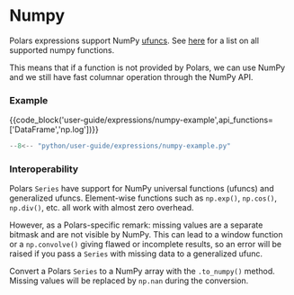 # Numpy

Polars expressions support NumPy [ufuncs](https://numpy.org/doc/stable/reference/ufuncs.html). See [here](https://numpy.org/doc/stable/reference/ufuncs.html#available-ufuncs)
for a list on all supported numpy functions.

This means that if a function is not provided by Polars, we can use NumPy and we still have fast columnar operation through the NumPy API.

### Example

{{code_block('user-guide/expressions/numpy-example',api_functions=['DataFrame','np.log'])}}

```python exec="on" result="text" session="user-guide/numpy"
--8<-- "python/user-guide/expressions/numpy-example.py"
```

### Interoperability

Polars `Series` have support for NumPy universal functions (ufuncs) and generalized ufuncs. Element-wise functions such as `np.exp()`, `np.cos()`, `np.div()`, etc. all work with almost zero overhead.

However, as a Polars-specific remark: missing values are a separate bitmask and are not visible by NumPy. This can lead to a window function or a `np.convolve()` giving flawed or incomplete results, so an error will be raised if you pass a `Series` with missing data to a generalized ufunc.

Convert a Polars `Series` to a NumPy array with the `.to_numpy()` method. Missing values will be replaced by `np.nan` during the conversion.
